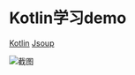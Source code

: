 # Kotlin学习demo

[Kotlin](https://www.gitbook.com/book/huanglizhuo/kotlin-in-chinese/details)
[Jsoup](http://www.open-open.com/jsoup/)

![截图](./shot/main_shot.jpg)

